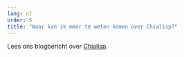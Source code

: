 ```yaml
---
lang: nl
order: 5
title: "Waar kan ik meer te weten komen over Chialisp?"
---
```


Lees ons blogbericht over [Chialisp](https://www.chia.net/2019/11/27/chialisp.en.html).
